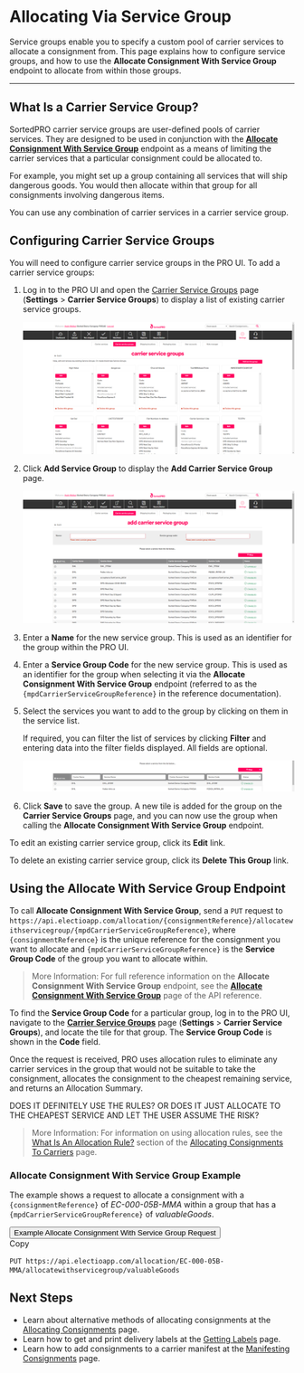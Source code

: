 # Allocating Via Service Group

Service groups enable you to specify a custom pool of carrier services to allocate a consignment from. This page explains how to configure service groups, and how to use the **Allocate Consignment With Service Group** endpoint to allocate from within those groups.

---

## What Is a Carrier Service Group?

SortedPRO carrier service groups are user-defined pools of carrier services. They are designed to be used in conjunction with the **[Allocate Consignment With Service Group](https://docs.electioapp.com/#/api/AllocateConsignmentWithServiceGroup)** endpoint as a means of limiting the carrier services that a particular consignment could be allocated to. 

For example, you might set up a group containing all services that will ship dangerous goods. You would then allocate within that group for all consignments involving dangerous items. 

You can use any combination of carrier services in a carrier service group.

## Configuring Carrier Service Groups

You will need to configure carrier service groups in the PRO UI. To add a carrier service groups:

1. Log in to the PRO UI and open the [Carrier Service Groups](https://www.electioapp.com/configuration/carrierservicegroups) page (**Settings** > **Carrier Service Groups**) to display a list of existing carrier service groups.

    ![carrier-service-groups](../../images/carrier-service-groups.png)

2. Click **Add Service Group** to display the **Add Carrier Service Group** page.

    ![add-service-group](../../images/add-service-group.png)

3. Enter a **Name** for the new service group. This is used as an identifier for the group within the PRO UI.
4. Enter a **Service Group Code** for the new service group. This is used as an identifier for the group when selecting it via the **Allocate Consignment With Service Group** endpoint (referred to as the `{mpdCarrierServiceGroupReference}` in the reference documentation).
5. Select the services you want to add to the group by clicking on them in the service list.

    If required, you can filter the list of services by clicking **Filter** and entering data into the filter fields displayed. All fields are optional.

    ![csg-filter](../../images/csg-filter.png)

6. Click **Save** to save the group. A new tile is added for the group on the **Carrier Service Groups** page, and you can now use the group when calling the **Allocate Consignment With Service Group** endpoint.

To edit an existing carrier service group, click its **Edit** link.

To delete an existing carrier service group, click its **Delete This Group** link.

## Using the Allocate With Service Group Endpoint

To call **Allocate Consignment With Service Group**, send a `PUT` request to `https://api.electioapp.com/allocation/{consignmentReference}/allocatewithservicegroup/{mpdCarrierServiceGroupReference}`, where `{consignmentReference}` is the unique reference for the consignment you want to allocate and `{mpdCarrierServiceGroupReference}` is the **Service Group Code** of the group you want to allocate within.

> <span class="note-header">More Information:</span>
> For full reference information on the <strong>Allocate Consignment With Service Group</strong> endpoint, see the <strong><a href="https://docs.electioapp.com/#/api/AllocateConsignmentWithServiceGroup">Allocate Consignment With Service Group</a></strong> page of the API reference. 

To find the **Service Group Code** for a particular group, log in to the PRO UI, navigate to the **[Carrier Service Groups](https://www.electioapp.com/Configuration/CarrierServiceGroups)** page (**Settings** > **Carrier Service Groups**), and locate the tile for that group. The **Service Group Code** is shown in the **Code** field.

Once the request is received, PRO uses allocation rules to eliminate any carrier services in the group that would not be suitable to take the consignment, allocates the consignment to the cheapest remaining service, and returns an Allocation Summary.

<span class="highlight">DOES IT DEFINITELY USE THE RULES? OR DOES IT JUST ALLOCATE TO THE CHEAPEST SERVICE AND LET THE USER ASSUME THE RISK?</span>

> <span class="note-header">More Information:</span>
> For information on using allocation rules, see the [What Is An Allocation Rule?](/api/help/allocating_consignments.html#what-is-an-allocation-rule) section of the [Allocating Consignments To Carriers](/api/help/allocating_consignments.html) page.

### Allocate Consignment With Service Group Example

The example shows a request to allocate a consignment with a `{consignmentReference}` of _EC-000-05B-MMA_ within a group that has a `{mpdCarrierServiceGroupReference}` of _valuableGoods_.

<div class="tab">
    <button class="staticTabButton">Example Allocate Consignment With Service Group Request</button>
    <div class="copybutton" onclick="CopyToClipboard(this, 'allocationUSGRequest')"><span class='glyphicon glyphicon-copy'></span><span class='copy'>Copy</span></div>
</div>

<div id="allocationUSGRequest" class="staticTabContent" onclick="CopyToClipboard(this, 'allocationUSGRequest')">

```
PUT https://api.electioapp.com/allocation/EC-000-05B-MMA/allocatewithservicegroup/valuableGoods
```

</div>

## Next Steps

* Learn about alternative methods of allocating consignments at the [Allocating Consignments](/api/help/allocating_consignments.html) page.
* Learn how to get and print delivery labels at the [Getting Labels](/api/help/getting_labels.html) page.
* Learn how to add consignments to a carrier manifest at the [Manifesting Consignments](/api/help/manifesting_consignments.html) page.

<script src="../../scripts/requesttabs.js"></script>
<script src="../../scripts/responsetabs.js"></script>
<script src="../../scripts/copy.js"></script>